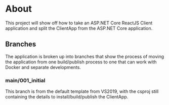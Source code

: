 # About

This project will show off how to take an ASP.NET Core ReactJS Client application and split the ClientApp from the ASP.NET Core application.

## Branches

The application is broken up into branches that show the process of moving the application from one build/publish process to one that can work with Docker and separate developments.

### main/001_initial

This branch is from the default template from VS2019, with the csproj still containing the details to install/build/publish the ClientApp.